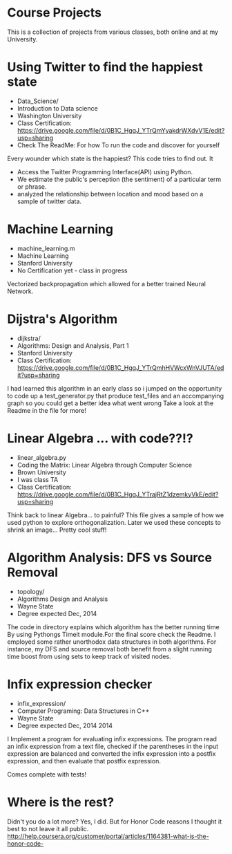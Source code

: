 Course Projects
===========================
This is a collection of projects from various classes, both online and
at my University.

Using Twitter to find the happiest state
==============================================================================

+ Data_Science/
+ Introduction to Data science
+ Washington University
+ Class Certification: https://drive.google.com/file/d/0B1C_HgqJ_YTrQmYyakdrWXdvV1E/edit?usp=sharing
+ Check The ReadMe: For how To run the code and discover for yourself

Every wounder which state is the happiest? This code tries to find out. It

+ Access the Twitter Programming Interface(API) using Python.
+ We estimate the public's perception (the sentiment) of a particular term or phrase.
+ analyzed the relationship between location and mood based on a sample of twitter data.


Machine Learning
=============================================================================

+ machine_learning.m
+ Machine Learning
+ Stanford University
+ No Certification yet - class in progress

Vectorized backpropagation which allowed for a better trained Neural Network.

Dijstra's Algorithm
=============================================================================

 + dijkstra/
 + Algorithms: Design and Analysis, Part 1
 + Stanford University
 + Class Certification: https://drive.google.com/file/d/0B1C_HgqJ_YTrQmhHVWcxWnVJUTA/edit?usp=sharing

I had learned this algorithm in an early class so i jumped on the
opportunity to code up a test_generator.py that produce test_files and
an accompanying graph so you could get a better idea what went wrong
Take a look at the Readme in the file for more!


Linear Algebra ... with code??!?
==============================================================================

+ linear_algebra.py
+ Coding the Matrix: Linear Algebra through Computer Science
+ Brown University
+ I was class TA
+ Class Certification: https://drive.google.com/file/d/0B1C_HgqJ_YTrajRtZ1dzemkyVkE/edit?usp=sharing

Think back to linear Algebra... to painful? This file gives a sample of
how we used python to explore orthogonalization. Later we used these concepts
to shrink an image... Pretty cool stuff!


Algorithm Analysis: DFS vs Source Removal
==========================================================================

+ topology/
+ Algorithms Design and Analysis
+ Wayne State
+ Degree expected Dec, 2014

The code in directory explains which algorithm has the better running time
By using Pythongs Timeit module.For the final score check the Readme. I employed
some rather unorthodox data structures in both algorithms. For instance, my DFS and
source removal both benefit from a slight running time boost from using sets
to keep track of visited nodes.


Infix expression checker
===========================================================================

+ infix_expression/
+ Computer Programing: Data Structures in C++
+ Wayne State
+ Degree expected Dec, 2014 2014

I Implement a program for evaluating infix expressions. The program read
an infix expression from a text file, checked if the parentheses in the input expression are
balanced and converted the infix expression into a postfix expression, and then evaluate that
postfix expression.

Comes complete with tests!

Where is the rest?
=====================
Didn't you do a lot more? Yes, I did. But for Honor Code reasons I thought it
best to not leave it all public.
http://help.coursera.org/customer/portal/articles/1164381-what-is-the-honor-code-
